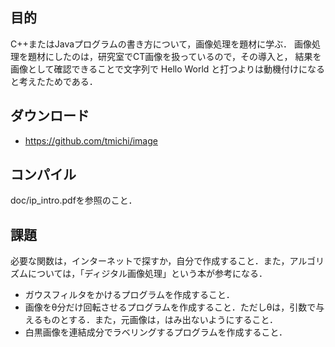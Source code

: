 目的
-----
C++またはJavaプログラムの書き方について，画像処理を題材に学ぶ． 画像処理を題材にしたのは，研究室でCT画像を扱っているので，その導入と， 結果を画像として確認できることで文字列で Hello World と打つよりは動機付けになると考えたためである．

ダウンロード
-----
- https://github.com/tmichi/image

コンパイル
-----
doc/ip_intro.pdfを参照のこと．

課題
-----

必要な関数は，インターネットで探すか，自分で作成すること．また，アルゴリズムについては，「ディジタル画像処理」という本が参考になる．
- ガウスフィルタをかけるプログラムを作成すること．
- 画像をθ分だけ回転させるプログラムを作成すること．ただしθは，引数で与えるものとする．また，元画像は，はみ出ないようにすること．
- 白黒画像を連結成分でラベリングするプログラムを作成すること．
